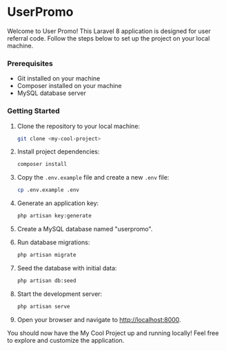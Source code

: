 # UserPromo

Welcome to User Promo! This Laravel 8 application is designed for user referral code. Follow the steps below to set up the project on your local machine.

### Prerequisites

- Git installed on your machine
- Composer installed on your machine
- MySQL database server

### Getting Started

1. Clone the repository to your local machine:

    ```bash
    git clone <my-cool-project>
    ```

2. Install project dependencies:

    ```bash
    composer install
    ```

3. Copy the `.env.example` file and create a new `.env` file:

    ```bash
    cp .env.example .env
    ```

4. Generate an application key:

    ```bash
    php artisan key:generate
    ```

5. Create a MySQL database named "userpromo".

6. Run database migrations:

    ```bash
    php artisan migrate
    ```

7. Seed the database with initial data:

    ```bash
    php artisan db:seed
    ```

8. Start the development server:

    ```bash
    php artisan serve
    ```

9. Open your browser and navigate to [http://localhost:8000](http://localhost:8000).

You should now have the My Cool Project up and running locally! Feel free to explore and customize the application.
